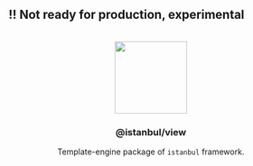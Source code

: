 
## !! Not ready for production, experimental

<p align="center">
<br>
<img src="https://avatars.githubusercontent.com/u/108695351?s=200&v=4" width="128" height="128">
</p>
<h3 align="center">@istanbul/view</h3>
<p align="center">
  Template-engine package of <code>istanbul</code> framework. 
</p>